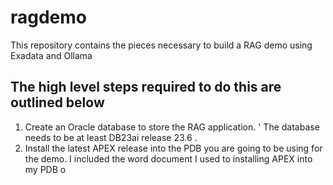 # ragdemo
This repository contains the pieces necessary to build a RAG demo using Exadata and Ollama

## The high level steps required to do this are outlined below

1. Create an Oracle database to store the RAG application. '
   The database needs to be at least DB23ai release 23.6 .
2. Install the latest APEX release into the PDB you are going to be using for the demo.
   I included the word document I used to installing APEX into my PDB
o
